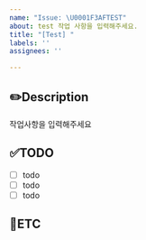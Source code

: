 ```yaml
---
name: "Issue: \U0001F3AFTEST"
about: test 작업 사항을 입력해주세요.
title: "[Test] "
labels: ''
assignees: ''

---
```


✏️Description
-
작업사항을 입력해주세요

✅TODO
-
- [ ] todo
- [ ] todo
- [ ] todo

🐾ETC
-
